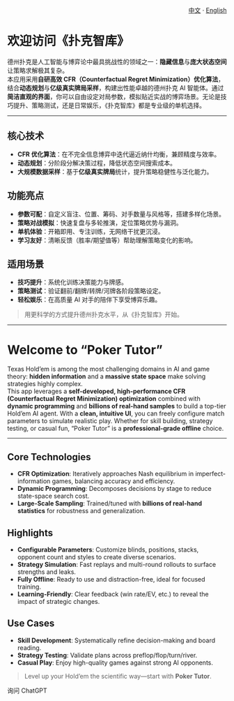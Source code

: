 <!-- Language Switch / 语言切换 -->
<p align="right">
  <a href="#cn">中文</a> · <a href="#en">English</a>
</p>

<a id="cn"></a>

# 欢迎访问《扑克智库》

德州扑克是人工智能与博弈论中最具挑战性的领域之一：**隐藏信息**与**庞大状态空间**让策略求解极其复杂。  
本应用采用**自研高效 CFR（Counterfactual Regret Minimization）优化算法**，结合**动态规划**与**亿级真实牌局采样**，构建出性能卓越的德州扑克 AI 智能体。通过**简洁直观的界面**，你可以自由设定对局参数，模拟贴近实战的博弈场景。无论是技巧提升、策略测试，还是日常娱乐，《扑克智库》都是专业级的单机选择。

---

## 核心技术
- **CFR 优化算法**：在不完全信息博弈中迭代逼近纳什均衡，兼顾精度与效率。  
- **动态规划**：分阶段分解决策过程，降低状态空间搜索成本。  
- **大规模数据采样**：基于**亿级真实牌局**统计，提升策略稳健性与泛化能力。

## 功能亮点
- **参数可配**：自定义盲注、位置、筹码、对手数量与风格等，搭建多样化场景。  
- **策略对战模拟**：快速复盘与多轮推演，定位策略优势与漏洞。  
- **单机体验**：开箱即用、专注训练，无网络干扰更沉浸。  
- **学习友好**：清晰反馈（胜率/期望值等）帮助理解策略变化的影响。

## 适用场景
- **技巧提升**：系统化训练决策能力与牌感。  
- **策略测试**：验证翻前/翻牌/转牌/河牌各阶段策略设定。  
- **轻松娱乐**：在高质量 AI 对手的陪伴下享受博弈乐趣。

> 用更科学的方式提升德州扑克水平，从《扑克智库》开始。

---

<a id="en"></a>

# Welcome to “Poker Tutor”

Texas Hold’em is among the most challenging domains in AI and game theory: **hidden information** and a **massive state space** make solving strategies highly complex.  
This app leverages a **self-developed, high-performance CFR (Counterfactual Regret Minimization) optimization** combined with **dynamic programming** and **billions of real-hand samples** to build a top-tier Hold’em AI agent. With a **clean, intuitive UI**, you can freely configure match parameters to simulate realistic play. Whether for skill building, strategy testing, or casual fun, “Poker Tutor” is a **professional-grade offline** choice.

---

## Core Technologies
- **CFR Optimization**: Iteratively approaches Nash equilibrium in imperfect-information games, balancing accuracy and efficiency.  
- **Dynamic Programming**: Decomposes decisions by stage to reduce state-space search cost.  
- **Large-Scale Sampling**: Trained/tuned with **billions of real-hand statistics** for robustness and generalization.

## Highlights
- **Configurable Parameters**: Customize blinds, positions, stacks, opponent count and styles to create diverse scenarios.  
- **Strategy Simulation**: Fast replays and multi-round rollouts to surface strengths and leaks.  
- **Fully Offline**: Ready to use and distraction-free, ideal for focused training.  
- **Learning-Friendly**: Clear feedback (win rate/EV, etc.) to reveal the impact of strategic changes.

## Use Cases
- **Skill Development**: Systematically refine decision-making and board reading.  
- **Strategy Testing**: Validate plans across preflop/flop/turn/river.  
- **Casual Play**: Enjoy high-quality games against strong AI opponents.

> Level up your Hold’em the scientific way—start with **Poker Tutor**.







询问 ChatGPT
